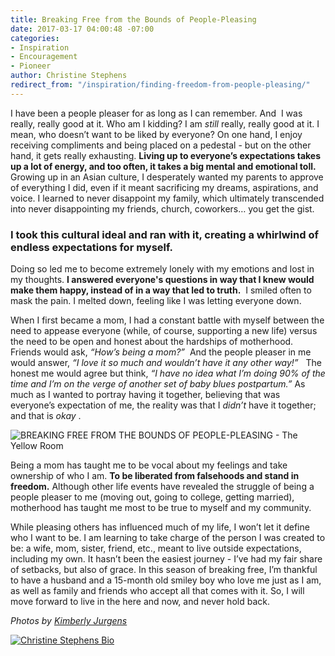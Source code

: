 ```yaml
---
title: Breaking Free from the Bounds of People-Pleasing
date: 2017-03-17 04:00:48 -07:00
categories:
- Inspiration
- Encouragement
- Pioneer
author: Christine Stephens
redirect_from: "/inspiration/finding-freedom-from-people-pleasing/"
---
```


I have been a people pleaser for as long as I can remember. And  I was really, really good at it. Who am I kidding? I am _still_ really, really good at it. I mean, who doesn’t want to be liked by everyone? On one hand, I enjoy receiving compliments and being placed on a pedestal - but on the other hand, it gets really exhausting. **Living up to everyone’s expectations takes up a lot of energy, and too often, it takes a big mental and emotional toll.**  
Growing up in an Asian culture, I desperately wanted my parents to approve of everything I did, even if it meant sacrificing my dreams, aspirations, and voice. I learned to never disappoint my family, which ultimately transcended into never disappointing my friends, church, coworkers… you get the gist.

### **I took this cultural ideal and ran with it, creating a whirlwind of endless expectations for myself.**

Doing so led me to become extremely lonely with my emotions and lost in my thoughts. **I answered everyone's questions in way that I knew would make them happy, instead of in a way that led to truth.**  I smiled often to mask the pain. I melted down, feeling like I was letting everyone down.

When I first became a mom, I had a constant battle with myself between the need to appease everyone (while, of course, supporting a new life) versus the need to be open and honest about the hardships of motherhood. Friends would ask, _“How’s being a mom?”_  And the people pleaser in me would answer, _“I love it so much and wouldn’t have it any other way!”_   The honest me would agree but think, _“I have no idea what I’m doing 90% of the time and I’m on the verge of another set of baby blues postpartum.”_ As much as I wanted to portray having it together, believing that was everyone’s expectation of me, the reality was that I _didn’t_ have it together; and that is _okay_ .

![BREAKING FREE FROM THE BOUNDS OF PEOPLE-PLEASING - The Yellow Room](https://yellow-blog-images.imgix.net/2017/03/k13-large.jpg "BREAKING FREE FROM THE BOUNDS OF PEOPLE-PLEASING - The Yellow Room")

Being a mom has taught me to be vocal about my feelings and take ownership of who I am. **To be liberated from falsehoods and stand in freedom.** Although other life events have revealed the struggle of being a people pleaser to me (moving out, going to college, getting married), motherhood has taught me most to be true to myself and my community.  

While pleasing others has influenced much of my life, I won’t let it define who I want to be. I am learning to take charge of the person I was created to be: a wife, mom, sister, friend, etc., meant to live outside expectations, including my own. It hasn’t been the easiest journey - I’ve had my fair share of setbacks, but also of grace. In this season of breaking free, I’m thankful to have a husband and a 15-month old smiley boy who love me just as I am, as well as family and friends who accept all that comes with it. So, I will move forward to live in the here and now, and never hold back.  

_Photos by [Kimberly Jurgens](http://eclecticstateofmind.com/)_

[![Christine Stephens Bio](https://yellow-blog-images.imgix.net/2017/03/ChristineStephens.jpg)](https://delightfulfindings.wordpress.com/)
